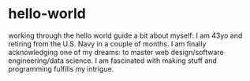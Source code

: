 # hello-world
working through the hello world guide
a bit about myself: I am 43yo and retiring from the U.S. Navy in a couple of months.  I am finally acknowledging one of my dreams: to master web design/software engineering/data science.  I am fascinated with making stuff and programming fulfills my intrigue.
